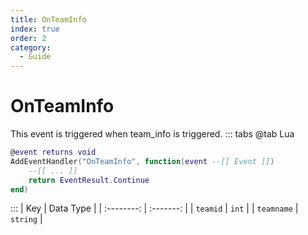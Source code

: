 ```yaml
---
title: OnTeamInfo
index: true
order: 2
category:
  - Guide
---
```


# OnTeamInfo
This event is triggered when team_info is triggered.
::: tabs
@tab Lua
```lua
@event returns void
AddEventHandler("OnTeamInfo", function(event --[[ Event ]])
    --[[ ... ]]
    return EventResult.Continue
end)
```

:::
|     Key    | Data Type |
| :--------: | :-------: |
|  `teamid`  |   `int`   |
| `teamname` |  `string` |